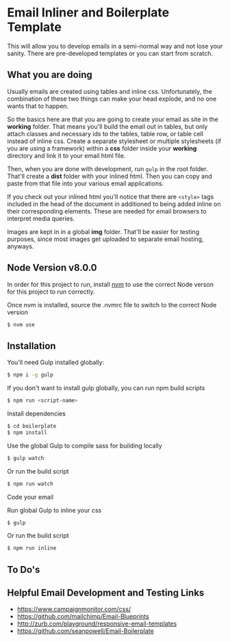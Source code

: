 # Email Inliner and Boilerplate Template
This will allow you to develop emails in a semi-normal way and not lose your sanity. There are pre-developed templates or you can start from scratch.

## What you are doing
Usually emails are created using tables and inline css. Unfortunately, the combination of these two things can make your head explode, and no one wants that to happen. 

So the basics here are that you are going to create your email as site in the  **working** folder. That means you'll build the email out in tables, but only attach classes and necessary ids to the tables, table row, or table cell instead of inline css. 
Create a separate stylesheet or multiple stylesheets (if you are using a framework) within a **css** folder inside your **working** directory and link it to your email html file.

Then, when you are done with development, run ``gulp`` in the root folder. That'll create a **dist** folder with your inlined html. Then you can copy and paste from that file into your various email applications.

If you check out your inlined html you'll notice that there are ``<style>`` tags included in the head of the document in additioned to being added inline on their corresponding elements. These are needed for email browsers to interpret media queries.

Images are kept in in a global **img** folder. That'll be easier for testing purposes, since most images get uploaded to separate email hosting, anyways.

## Node Version v8.0.0

In order for this project to run, install [nvm](https://github.com/nvm-sh/nvm) to use the correct Node verson for this project to run correctly.

Once nvm is installed, source the .nvmrc file to switch to the correct Node version

```sh
$ nvm use
```

## Installation

You'll need Gulp installed globally:

```sh
$ npm i -g gulp
```
If you don't want to install gulp globally, you can run npm build scripts

```sh
$ npm run <script-name>
```

Install dependencies

```sh
$ cd boilerplate
$ npm install
```

Use the global Gulp to compile sass for building locally
```sh
$ gulp watch
```
Or run the build script

```sh
$ npm run watch
```

Code your email

Run global Gulp to inline your css
```sh
$ gulp
```
Or run the build script

```sh
$ npm run inline
```

## To Do's


## Helpful Email Development and Testing Links
* https://www.campaignmonitor.com/css/
* https://github.com/mailchimp/Email-Blueprints
* http://zurb.com/playground/responsive-email-templates
* https://github.com/seanpowell/Email-Boilerplate